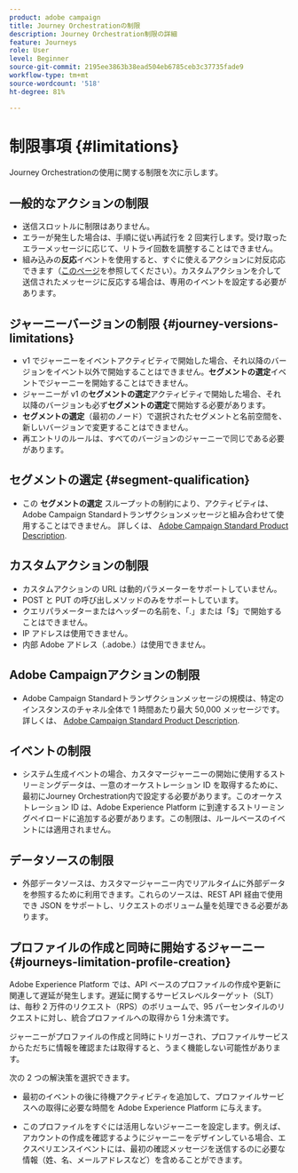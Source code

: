 ```yaml
---
product: adobe campaign
title: Journey Orchestrationの制限
description: Journey Orchestration制限の詳細
feature: Journeys
role: User
level: Beginner
source-git-commit: 2195ee3863b38ead504eb6785ceb3c37735fade9
workflow-type: tm+mt
source-wordcount: '518'
ht-degree: 81%

---
```


# 制限事項 {#limitations}

Journey Orchestrationの使用に関する制限を次に示します。

## 一般的なアクションの制限

* 送信スロットルに制限はありません。 
* エラーが発生した場合は、手順に従い再試行を 2 回実行します。受け取ったエラーメッセージに応じて、リトライ回数を調整することはできません。 
* 組み込みの&#x200B;**反応**&#x200B;イベントを使用すると、すぐに使えるアクションに対反応応できます（[このページ](../building-journeys/reaction-events.md)を参照してください）。カスタムアクションを介して送信されたメッセージに反応する場合は、専用のイベントを設定する必要があります。 

## ジャーニーバージョンの制限 {#journey-versions-limitations}

* v1 でジャーニーをイベントアクティビティで開始した場合、それ以降のバージョンをイベント以外で開始することはできません。**セグメントの選定**&#x200B;イベントでジャーニーを開始することはできません。
* ジャーニーが v1 の&#x200B;**セグメントの選定**&#x200B;アクティビティで開始した場合、それ以降のバージョンも必ず&#x200B;**セグメントの選定**&#x200B;で開始する必要があります。
* **セグメントの選定**（最初のノード）で選択されたセグメントと名前空間を、新しいバージョンで変更することはできません。
* 再エントリのルールは、すべてのバージョンのジャーニーで同じである必要があります。

## セグメントの選定 {#segment-qualification}

* この **セグメントの選定** スループットの制約により、アクティビティは、Adobe Campaign Standardトランザクションメッセージと組み合わせて使用することはできません。 詳しくは、 [Adobe Campaign Standard Product Description](https://helpx.adobe.com/jp/legal/product-descriptions/campaign-standard.html). 
 

## カスタムアクションの制限

* カスタムアクションの URL は動的パラメーターをサポートしていません。 
* POST と PUT の呼び出しメソッドのみをサポートしています。 
* クエリパラメーターまたはヘッダーの名前を、「.」または「$」で開始することはできません。 
* IP アドレスは使用できません。 
* 内部 Adobe アドレス（.adobe.）は使用できません。
 

## Adobe Campaignアクションの制限

* Adobe Campaign Standardトランザクションメッセージの規模は、特定のインスタンスのチャネル全体で 1 時間あたり最大 50,000 メッセージです。 詳しくは、 [Adobe Campaign Standard Product Description](https://helpx.adobe.com/legal/product-descriptions/campaign-standard.html). 
 

## イベントの制限

* システム生成イベントの場合、カスタマージャーニーの開始に使用するストリーミングデータは、一意のオーケストレーション ID を取得するために、最初にJourney Orchestration内で設定する必要があります。このオーケストレーション ID は、Adobe Experience Platform に到達するストリーミングペイロードに追加する必要があります。この制限は、ルールベースのイベントには適用されません。
 

## データソースの制限

* 外部データソースは、カスタマージャーニー内でリアルタイムに外部データを参照するために利用できます。これらのソースは、REST API 経由で使用でき JSON をサポートし、リクエストのボリューム量を処理できる必要があります。

## プロファイルの作成と同時に開始するジャーニー {#journeys-limitation-profile-creation}

Adobe Experience Platform では、API ベースのプロファイルの作成や更新に関連して遅延が発生します。遅延に関するサービスレベルターゲット（SLT）は、毎秒 2 万件のリクエスト（RPS）のボリュームで、95 パーセンタイルのリクエストに対し、統合プロファイルへの取得から 1 分未満です。

ジャーニーがプロファイルの作成と同時にトリガーされ、プロファイルサービスからただちに情報を確認または取得すると、うまく機能しない可能性があります。

次の 2 つの解決策を選択できます。

* 最初のイベントの後に待機アクティビティを追加して、プロファイルサービスへの取得に必要な時間を Adobe Experience Platform に与えます。

* このプロファイルをすぐには活用しないジャーニーを設定します。例えば、アカウントの作成を確認するようにジャーニーをデザインしている場合、エクスペリエンスイベントには、最初の確認メッセージを送信するのに必要な情報（姓、名、メールアドレスなど）を含めることができます。
